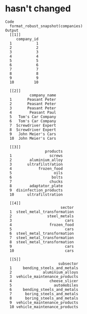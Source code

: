 # hasn't changed

    Code
      format_robust_snapshot(companies)
    Output
      [[1]]
         company_id
      1           1
      2           2
      3           3
      4           4
      5           5
      6           6
      7           7
      8           8
      9           9
      10         10
      
      [[2]]
               company_name
      1       Peasant Peter
      2       Peasant Peter
      3       Peasant Peter
      4        Peasant Paul
      5   Tom's Car Company
      6   Tom's Car Company
      7  Screwdriver Expert
      8  Screwdriver Expert
      9   John Meier's Cars
      10  John Meier's Cars
      
      [[3]]
                      products
      1                 screws
      2        aluminium_alloy
      3       ultrafilstration
      4            frozen_food
      5                   oils
      6                  bolts
      7                 chucks
      8        adaptator_plate
      9  disinfection_products
      10      ultrafilstration
      
      [[4]]
                             sector
      1  steel_metal_transformation
      2                steel_metals
      3                        cars
      4                 frozen_food
      5                        cars
      6  steel_metal_transformation
      7  steel_metal_transformation
      8  steel_metal_transformation
      9                        cars
      10                       cars
      
      [[5]]
                            subsector
      1     bending_steels_and_metals
      2              aluminium_alloys
      3  vehicle_maintenance_products
      4                 cheese_slicer
      5                   automobiles
      6     bending_steels_and_metals
      7      boring_steels_and_metals
      8      boring_steels_and_metals
      9  vehicle_maintenance_products
      10 vehicle_maintenance_products
      


